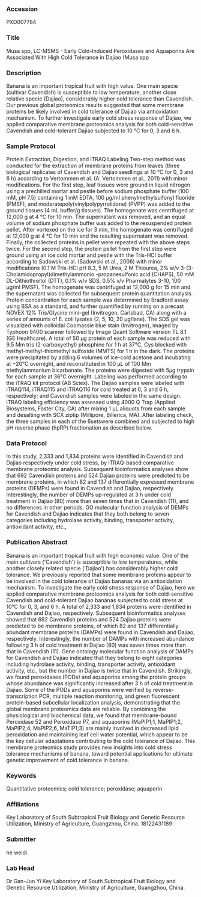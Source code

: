 ### Accession
PXD007784

### Title
Musa spp, LC-MSMS -  Early Cold-Induced Peroxidases and Aquaporins Are Associated With High Cold Tolerance in Dajiao (Musa spp

### Description
Banana is an important tropical fruit with high value. One main specie (cultivar Cavendish) is susceptible to low temperature, another close relative specie (Dajiao), considerably higher cold tolerance than Cavendish. Our previous global proteomics results suggested that some membrane proteins be likely involved in cold tolerance of Dajiao via antioxidation mechanism. To further investigate early cold stress response of Dajiao, we applied comparative membrane proteomics analysis for both cold-sensitive Cavendish and cold-tolerant Dajiao subjected to 10 °C for 0, 3 and 6 h.

### Sample Protocol
Protein Extraction, Digestion, and iTRAQ Labeling Two-step method was conducted for the extraction of membrane proteins from leaves (three biological replicates of Cavendish and Dajiao seedlings at 10 °C for 0, 3 and 6 h) according to Vertommen et al. (A. Vertommen et al., 2011) with minor modifications. For the first step, leaf tissues were ground in liquid nitrogen using a prechilled mortar and pestle before sodium phosphate buffer (100 mM, pH 7.5) containing 1 mM EDTA, 100 μg/ml phenylmethylsulfonyl fluoride (PMSF), and moderatepoly(vinylpolypyrrolidone) (PVPP) was added to the ground tissues (4 mL buffer/g tissues). The homogenate was centrifuged at 12,000 g at 4 °C for 10 min. The supernatant was removed, and an equal volume of sodium phosphate buffer was added to the resuspended protein pellet. After vortexed on the ice for 3 min, the homogenate was centrifuged at 12,000 g at 4 °C for 10 min and the resulting supernatant was removed. Finally, the collected proteins in pellet were repeated with the above steps twice. For the second step, the protein pellet from the first step were ground using an ice cold mortar and pestle with the Tris-HCl buffer according to Sadowski et al. (Sadowski et al., 2006) with minor modifications (0.1 M Tris-HCl pH 8.3, 5 M Urea, 2 M Thiourea, 2% w/v 3-(3-Cholamidopropyl)dimethylammonio -propanesulfonic acid (CHAPS), 50 mM DL-Dithiothreitol (DTT), 0.1% w/v SDS, 0.5% v/v Pharmalytes 3-10, 100 μg/ml PMSF). The homogenate was centrifuged at 12,000 g for 15 min and the supernatant was collected for subsequent protein quantitation analysis. Protein concentration for each sample was determined by Bradford assay using BSA as a standard, and further quantified by running on a precast NOVEX 12% Tris/Glycine mini-gel (Invitrogen, Carlsbad, CA) along with a series of amounts of E. coli lysates (2, 5, 10, 20 µg/lane). The SDS gel was visualized with colloidal Coomassie blue stain (Invitrogen), imaged by Typhoon 9400 scanner followed by Image Quant Software version TL 8.1 (GE Healthcare). A total of 50 µg protein of each sample was reduced with 9.5 Mm tris (2-carboxyethyl) phosphine for 1 h at 37°C, Cys blocked with methyl-methyl-thiomethyl sulfoxide (MMTS) for 1 h in the dark. The proteins were precipitated by adding 6 volumes of ice-cold acetone and incubating at −20°C overnight, and reconstituted in 100 µL of 100 Mm triethylammonium bicarbonate. The proteins were digested with 5μg trypsin for each sample at 36°C overnight.  Labeling was performed according to the iTRAQ kit protocol (AB Sciex). The Dajiao samples were labeled with iTRAQ114, iTRAQ115 and iTRAQ116 for cold treated at 0, 3 and 6 h, respectively; and Cavendish samples were labeled in the same design. iTRAQ labeling efficiency was assessed using 4000 Q Trap (Applied Biosystems, Foster City, CA) after mixing 1 µL aliquots from each sample and desalting with SCX ziptip (Millipore, Billerica, MA). After labeling check, the three samples in each of the 6setswere combined and subjected to high pH reverse phase (hpRP) fractionation as described below.

### Data Protocol
In this study, 2,333 and 1,834 proteins were identified in Cavendish and Dajiao respectively under cold stress, by iTRAQ-based comparative membrane proteomic analysis. Subsequent bioinformatics analyses show that 692 Cavendish proteins and 524 Dajiao proteins were predicted to be membrane proteins, in which 82 and 137 differentially expressed membrane proteins (DEMPs) were found in Cavendish and Dajiao, respectively. Interestingly, the number of DEMPs up-regulated at 3 h under cold treatment in Dajiao (80) more than seven times that in Cavendish (11), and no differences in other periods. GO molecular function analysis of DEMPs for Cavendish and Dajiao indicates that they both belong to seven categories including hydrolase activity, binding, transporter activity, antioxidant activity, etc.,

### Publication Abstract
Banana is an important tropical fruit with high economic value. One of the main cultivars ('Cavendish') is susceptible to low temperatures, while another closely related specie ('Dajiao') has considerably higher cold tolerance. We previously reported that some membrane proteins appear to be involved in the cold tolerance of Dajiao bananas via an antioxidation mechanism. To investigate the early cold stress response of Dajiao, here we applied comparative membrane proteomics analysis for both cold-sensitive Cavendish and cold-tolerant Dajiao bananas subjected to cold stress at 10&#xb0;C for 0, 3, and 6 h. A total of 2,333 and 1,834 proteins were identified in Cavendish and Dajiao, respectively. Subsequent bioinformatics analyses showed that 692 Cavendish proteins and 524 Dajiao proteins were predicted to be membrane proteins, of which 82 and 137 differentially abundant membrane proteins (DAMPs) were found in Cavendish and Dajiao, respectively. Interestingly, the number of DAMPs with increased abundance following 3 h of cold treatment in Dajiao (80) was seven times more than that in Cavendish (11). Gene ontology molecular function analysis of DAMPs for Cavendish and Dajiao indicated that they belong to eight categories including hydrolase activity, binding, transporter activity, antioxidant activity, etc., but the number in Dajiao is twice that in Cavendish. Strikingly, we found peroxidases (PODs) and aquaporins among the protein groups whose abundance was significantly increased after 3 h of cold treatment in Dajiao. Some of the PODs and aquaporins were verified by reverse-transcription PCR, multiple reaction monitoring, and green fluorescent protein-based subcellular localization analysis, demonstrating that the global membrane proteomics data are reliable. By combining the physiological and biochemical data, we found that membrane-bound Peroxidase 52 and Peroxidase P7, and aquaporins (MaPIP1;1, MaPIP1;2, MaPIP2;4, MaPIP2;6, MaTIP1;3) are mainly involved in decreased lipid peroxidation and maintaining leaf cell water potential, which appear to be the key cellular adaptations contributing to the cold tolerance of Dajiao. This membrane proteomics study provides new insights into cold stress tolerance mechanisms of banana, toward potential applications for ultimate genetic improvement of cold tolerance in banana.

### Keywords
Quantitative proteomics; cold tolerance; peroxidase; aquaporin

### Affiliations
Key Laboratory of South Subtropical Fruit Biology and Genetic Resource Utilization, Ministry of Agriculture, Guangzhou, China.
18122431189

### Submitter
he weidi

### Lab Head
Dr Gan-Jun Yi
Key Laboratory of South Subtropical Fruit Biology and Genetic Resource Utilization, Ministry of Agriculture, Guangzhou, China.


